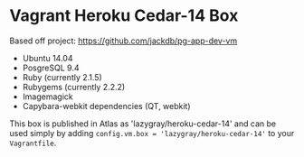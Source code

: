 # Vagrant Heroku Cedar-14 Box

Based off project: https://github.com/jackdb/pg-app-dev-vm

* Ubuntu 14.04
* PosgreSQL 9.4
* Ruby (currently 2.1.5)
* Rubygems (currently 2.2.2)
* Imagemagick
* Capybara-webkit dependencies (QT, webkit)

This box is published in Atlas as 'lazygray/heroku-cedar-14' and can be used simply by
adding `config.vm.box = 'lazygray/heroku-cedar-14'` to your `Vagrantfile`.

